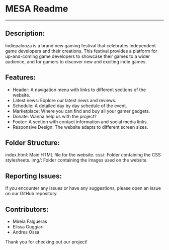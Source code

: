 # MESA Readme
---

## Description:
Indiepalooza is a brand new gaming festival that celebrates independent game developers and their creations. This festival provides a platform for up-and-coming game developers to showcase their games to a wider audience, and for gamers to discover new and exciting indie games.

## Features:
- Header: A navigation menu with links to different sections of the website.
- Latest news: Explore our latest news and reviews.
- Schedule: A detailed day by day schedule of the event.
- Marketplace: Where you can find and buy all your gamer gadgets.
- Donate: Wanna help us with the project?
- Footer: A section with contact information and social media links.
- Responsive Design: The website adapts to different screen sizes.

## Folder Structure:
index.html: Main HTML file for the website.
css/: Folder containing the CSS stylesheets.
img/: Folder containing the images used on the website.

## Reporting Issues:
If you encounter any issues or have any suggestions, please open an issue on our GitHub repository.

## Contributors:
- Mireia Falgueras
- Elissa Guggiari
- Andres Ossa

Thank you for checking out our project!